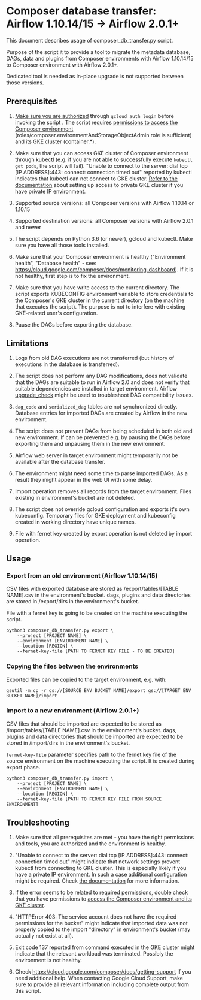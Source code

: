 # Composer database transfer: Airflow 1.10.14/15 -> Airflow 2.0.1+

This document describes usage of composer_db_transfer.py script.

Purpose of the script it to provide a tool to migrate the metadata database,
DAGs, data and plugins from Composer environments with Airflow 1.10.14/15 to
Composer environment with Airflow 2.0.1+.

Dedicated tool is needed as in-place upgrade is not supported between those
versions.

## Prerequisites

1.  [Make sure you are authorized](https://cloud.google.com/sdk/gcloud/reference/auth/login) through `gcloud auth login` before invoking the
    script . The
    script requires [permissions to access the Composer environment](https://cloud.google.com/composer/docs/how-to/access-control)
    (roles/composer.environmentAndStorageObjectAdmin role is sufficient) and its
    GKE cluster (container.*).

1.  Make sure that you can access GKE cluster of Composer environment through
    kubectl (e.g. if you are not able to successfully execute
    `kubectl get pods`, the script will fail). "Unable to connect to the server:
    dial tcp [IP ADDRESS]:443: connect: connection timed out" reported by
    kubectl indicates that kubectl can not connect to GKE cluster. [Refer to the documentation](https://cloud.google.com/kubernetes-engine/docs/how-to/private-clusters#cloud_shell) about setting up access to private GKE cluster if you have
    private IP environment.

1.  Supported source versions: all Composer versions with Airflow 1.10.14 or
    1.10.15

1.  Supported destination versions: all Composer versions with Airflow 2.0.1 and
    newer

1.  The script depends on Python 3.6 (or newer), gcloud and kubectl. Make sure
    you have all those tools installed.

1.  Make sure that your Composer environment is healthy ("Environment health",
    "Database health" - see:
    https://cloud.google.com/composer/docs/monitoring-dashboard). If it is not
    healthy, first step is to fix the environment.

1.  Make sure that you have write access to the current directory. The script
    exports KUBECONFIG environment variable to store credentials to the
    Composer's GKE cluster in the current directory (on the machine that executes
    the script). The purpose is not to interfere with existing GKE-related
    user's configuration.

1.  Pause the DAGs before exporting the database.

## Limitations

1.  Logs from old DAG executions are not transferred (but history of executions
    in the database is transferred).

1.  The script does not perform any DAG modifications, does not validate that
    the DAGs are suitable to run in Airflow 2.0 and does not verify that
    suitable dependencies are installed in target environment. Airflow
    [upgrade_check](https://airflow.apache.org/docs/apache-airflow/stable/upgrade-check.html)
    might be used to troubleshoot DAG compatibility issues.

1.  `dag_code` and `serialized_dag` tables are not synchronized directly.
    Database entries for imported DAGs are created by Airflow in the new
    environment.

1.  The script does not prevent DAGs from being scheduled in both old and new
    environment. If can be prevented e.g. by pausing the DAGs before exporting
    them and unpausing them in the new environment.

1.  Airflow web server in target environment might temporarily not be available
    after the database transfer.

1.  The environment might need some time to parse imported DAGs. As a result
    they might appear in the web UI with some delay.

1.  Import operation removes all records from the target environment. Files
    existing in environment's bucket are not deleted.

1.  The script does not override gcloud configuration and exports it's own
    kubeconfig. Temporary files for GKE deployment and kubeconfig created in
    working directory have unique names.

1.  File with fernet key created by export operation is not deleted by import
    operation.

## Usage

### Export from an old environment (Airflow 1.10.14/15)

CSV files with exported database are stored as /export/tables/[TABLE NAME].csv
in the environment's bucket. dags, plugins and data directories are stored in
/export/dirs in the environment's bucket.

File with a fernet key is going to be created on the machine executing the
script.

```
python3 composer_db_transfer.py export \
    --project [PROJECT NAME] \
    --environment [ENVIRONMENT NAME] \
    --location [REGION] \
    --fernet-key-file [PATH TO FERNET KEY FILE - TO BE CREATED]
```

### Copying the files between the environments

Exported files can be copied to the target environment, e.g. with:

```
gsutil -m cp -r gs://[SOURCE ENV BUCKET NAME]/export gs://[TARGET ENV BUCKET NAME]/import
```

### Import to a new environment (Airflow 2.0.1+)

CSV files that should be imported are expected to be stored as
/import/tables/[TABLE NAME].csv in the environment's bucket. dags, plugins and
data directories that should be imported are expected to be stored in
/import/dirs in the environment's bucket.

`fernet-key-file` parameter specifies path to the fernet key file of the source
environment on the machine executing the script. It is created during export
phase.

```
python3 composer_db_transfer.py import \
    --project [PROJECT NAME] \
    --environment [ENVIRONMENT NAME] \
    --location [REGION] \
    --fernet-key-file [PATH TO FERNET KEY FILE FROM SOURCE ENVIRONMENT]
```

## Troubleshooting

1.  Make sure that all prerequisites are met - you have the right permissions
    and tools, you are authorized and the environment is healthy.

1.  "Unable to connect to the server: dial tcp [IP ADDRESS]:443: connect:
    connection timed out" might indicate that network settings prevent kubectl
    from connecting to GKE cluster. This is especially likely if you have a
    private IP environment. In such a case additional configuration might be
    required. Check [the documentation](https://cloud.google.com/kubernetes-engine/docs/how-to/private-clusters#cloud_shell) for more information.

1.  If the error seems to be related to required permissions, double check that you have permissions to [access the Composer environment and its GKE cluster](https://cloud.google.com/composer/docs/how-to/access-control).

1.  "HTTPError 403: The service account does not have the required permissions
    for the bucket" might indicate that imported data was not properly copied to
    the import "directory" in environment's bucket (may actually not exist at
    all).

1.  Exit code 137 reported from command executed in the GKE cluster might
    indicate that the relevant workload was terminated. Possibly the environment
    is not healthy.

1.  Check https://cloud.google.com/composer/docs/getting-support if you need
    additional help. When contacting Google Cloud Support, make sure to provide
    all relevant information including complete output from this script.
